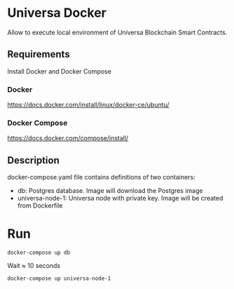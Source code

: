 # Universa Docker

Allow to execute local environment of Universa Blockchain Smart Contracts.

## Requirements
Install Docker and Docker Compose
### Docker
https://docs.docker.com/install/linux/docker-ce/ubuntu/
### Docker Compose
https://docs.docker.com/compose/install/

## Description
docker-compose.yaml file contains definitions of two containers:

 - db: Postgres database.  Image will download the Postgres image 
 - universa-node-1: Universa node with private key. Image will be created from Dockerfile


# Run
    docker-compose up db
Wait ≈ 10 seconds

    docker-compose up universa-node-1
